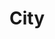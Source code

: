 ---
title: "City"
description: "In this category I have all the pictures of cities or man made objects. Everything that is not very natural. So statues, buildings and famous places. Something like that."
weight: 5
featured_image: Porec.JPG
sort_by: image.Exif.Date
sort_order: desc
menu: main
resources:
  - src: Ancient buildings.JPG
    params:
      tags: [photo, photography, greece, buildings, ruins, old]
      alt: Ancient buildings in Greece.

  - src: P1002760.JPG
    params:
      tags: [photo, photography, switzerland, building, old, lake, mountains, alps, nature, outdoor, trees]
      alt: Old building / tower at a Swiss lake.

  - src: P1002761.JPG
    params:
      tags: [photo, photography, switzerland, building, old, lake, mountains, alps, nature, outdoor, trees]
      alt: Old building / tower at a Swiss lake.

  - src: P1002792.JPG
    params:
      tags: [photo, photography, switzerland, building, old, alps, nature, outdoor, trees, forest]
      alt: Old building / castle in a Swiss forest.

  - src: P1002835.JPG
    params:
      tags: [photo, photography, france, sea, old, building, boat, outdoor]
      alt: Old building and boat at the sea in France.

  - src: P1002838.JPG
    params:
      tags: [photo, photography, france, sea, old, building, boat, outdoor]
      alt: Old building and boat at the sea in France.

  - src: P1002953.JPG
    params:
      tags: [photo, photography, france, statue, golden]
      alt: A golden statue on the top of a roof.

  - src: P1002970.JPG
    params:
      tags: [photo, photography, france, statue, mask]
      alt: A statue on whichs head someone put a mask.

  - src: P1002971.JPG
    params:
      tags: [photo, photography, france, statue, mask]
      alt: A statue on whichs head someone put a mask.

  - src: P1013156.JPG
    params:
      tags: [photo, photography, switzerland, flag, waterWheel]
      alt: A water wheel next to a Swiss flag.
      
  - src: Porec.JPG
    params:
      tags: [photo, photography, croatia, porec, city, cityphotography, sea, ships, colorful, evening, clouds]
      alt: Photo of the Croatian city Porec in the evening.
      
  - src: P1002893.jpg
    params:
      tags: [photo, photography, france, aqueduct, ancient, ruins]
      alt: A photo of a aqueduct in France with green trees in the background.
      
  - src: P1002916.jpg
    params:
      tags: [photo, photography, france, aqueduct, ancient, ruins]
      alt: A photo of a aqueduct in France with green trees in the background.
      
  - src: P1002986.jpg
    params:
      tags: [photo, photography, france, tower, castle, city, ancient, cityphotography, clock]
      alt: A old tower in France with a clock at it standing in a city.
---